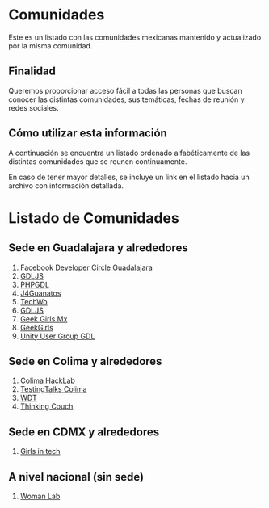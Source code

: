 # Comunidades

Este es un listado con las comunidades mexicanas mantenido y actualizado por la
misma comunidad.

## Finalidad

Queremos proporcionar acceso fácil a todas las personas que buscan conocer las
distintas comunidades, sus temáticas, fechas de reunión y redes sociales.

## Cómo utilizar esta información

A continuación se encuentra un listado ordenado alfabéticamente de las distintas comunidades que se reunen continuamente.

En caso de tener mayor detalles, se incluye un link en el listado hacia un archivo con información detallada.

# Listado de Comunidades 

## Sede en Guadalajara y alrededores

1. [Facebook Developer Circle Guadalajara](perfiles/devcgdl.md)
1. [GDLJS](perfiles/gdljs.md) 
1. [PHPGDL](perfiles/phpgdl.md) 
1. [J4Guanatos](perfiles/j4guanatos.md)
1. [TechWo](perfiles/techwo.md)
1. [GDLJS](perfiles/gdljs.md)
1. [Geek Girls Mx](perfiles/GeekGirls.md) 
1. [GeekGirls](perfiles/GeekGirls.md)
1. [Unity User Group GDL](perfiles/unitygdl.md)

## Sede en Colima y alrededores

1. [Colima HackLab](perfiles/ColimaHacklab.md)
1. [TestingTalks Colima](perfiles/TestingTalks.md)
1. [WDT](perfiles/wdt.md)
1. [Thinking Couch](perfiles/thinkingcouch.md)

## Sede en CDMX y alrededores

1. [Girls in tech](perfiles/GirlsInTech.md)

## A nivel nacional (sin sede)

1. [Woman Lab](perfiles/womanLab.md)

